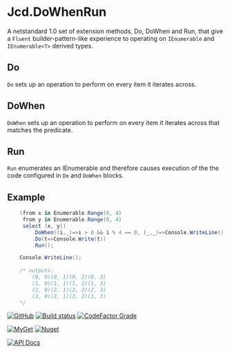 # Jcd.DoWhenRun
A netstandard 1.0 set of extension methods, Do, DoWhen and Run, that give a `Fluent`
builder-pattern-like experience to operating on `IEnumerable` and `IEnumerable<T>` 
derived types.

## Do
`Do` sets up an operation to perform on every item it iterates across.

## DoWhen
`DoWhen` sets up an operation to perform on every item it iterates across that matches the predicate.

## Run
`Run` enumerates an IEnumerable and therefore causes execution of the the code configured in `Do` and `DoWhen` blocks.

## Example
```csharp
    (from x in Enumerable.Range(0, 4)
     from y in Enumerable.Range(0, 4)
     select (x, y))
        .DoWhen((i,_)=>i > 0 && i % 4 == 0, (_,_)=>Console.WriteLine())
        .Do(t=>Console.Write(t))
        .Run();

    Console.WriteLine();
    
    /* outputs:
        (0, 0)(0, 1)(0, 2)(0, 3)
        (1, 0)(1, 1)(1, 2)(1, 3)
        (2, 0)(2, 1)(2, 2)(2, 3)
        (3, 0)(3, 1)(3, 2)(3, 3)            
    */            
```

[![GitHub](https://img.shields.io/github/license/jason-c-daniels/Jcd.DoWhenRun)](https://github.com/jason-c-daniels/Jcd.DoWhenRun/blob/main/LICENSE)
[![Build status](https://ci.appveyor.com/api/projects/status/sbmfvmr1jmcf1pic?svg=true)](https://ci.appveyor.com/project/jason-c-daniels/jcd-dowhenrun)
[![CodeFactor Grade](https://img.shields.io/codefactor/grade/github/jason-c-daniels/Jcd.DoWhenRun)](https://www.codefactor.io/repository/github/jason-c-daniels/Jcd.DoWhenRun)

[![MyGet](https://img.shields.io/myget/jason-c-daniels/v/Jcd.DoWhenRun?logo=nuget)](https://www.myget.org/feed/jason-c-daniels/package/nuget/Jcd.DoWhenRun)
[![Nuget](https://img.shields.io/nuget/v/Jcd.DoWhenRun?logo=nuget)](https://www.nuget.org/packages/Jcd.DoWhenRun)

[![API Docs](https://img.shields.io/badge/Read-The%20API%20Documentation-blue?style=for-the-badge)](https://github.com/jason-c-daniels/Jcd.DoWhenRun/blob/main/docs/Jcd_DoWhenRun.md)
